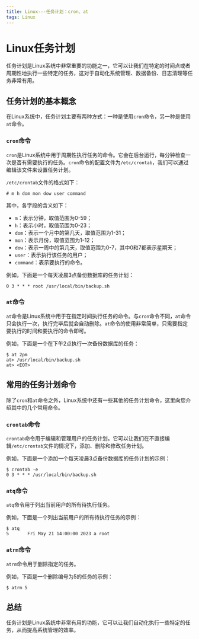 ```yaml
---
title: Linux---任务计划：cron、at
tags: Linux
---
```


# Linux任务计划

任务计划是Linux系统中非常重要的功能之一，它可以让我们在特定的时间点或者周期性地执行一些特定的任务，这对于自动化系统管理、数据备份、日志清理等任务非常有用。<!--more-->

## 任务计划的基本概念

在Linux系统中，任务计划主要有两种方式：一种是使用`cron`命令，另一种是使用`at`命令。

### `cron`命令

`cron`是Linux系统中用于周期性执行任务的命令。它会在后台运行，每分钟检查一次是否有需要执行的任务。`cron`命令的配置文件为`/etc/crontab`，我们可以通过编辑该文件来设置任务计划。

`/etc/crontab`文件的格式如下：

```
# m h dom mon dow user command
```

其中，各字段的含义如下：

- `m`：表示分钟，取值范围为0-59；
- `h`：表示小时，取值范围为0-23；
- `dom`：表示一个月中的第几天，取值范围为1-31；
- `mon`：表示月份，取值范围为1-12；
- `dow`：表示一周中的第几天，取值范围为0-7，其中0和7都表示星期天；
- `user`：表示执行该任务的用户；
- `command`：表示要执行的命令。

例如，下面是一个每天凌晨3点备份数据库的任务计划：

```
0 3 * * * root /usr/local/bin/backup.sh
```

### `at`命令

`at`命令是Linux系统中用于在指定时间执行任务的命令。与`cron`命令不同，`at`命令只会执行一次，执行完毕后就会自动删除。`at`命令的使用非常简单，只需要指定要执行的时间和要执行的命令即可。

例如，下面是一个在下午2点执行一次备份数据库的任务：

```
$ at 2pm
at> /usr/local/bin/backup.sh
at> <EOT>
```

## 常用的任务计划命令

除了`cron`和`at`命令之外，Linux系统中还有一些其他的任务计划命令，这里向您介绍其中的几个常用命令。

### `crontab`命令

`crontab`命令用于编辑和管理用户的任务计划。它可以让我们在不直接编辑`/etc/crontab`文件的情况下，添加、删除和修改任务计划。

例如，下面是一个添加一个每天凌晨3点备份数据库的任务计划的示例：

```
$ crontab -e
0 3 * * * /usr/local/bin/backup.sh
```

### `atq`命令

`atq`命令用于列出当前用户的所有待执行任务。

例如，下面是一个列出当前用户的所有待执行任务的示例：

```
$ atq
5       Fri May 21 14:00:00 2023 a root
```

### `atrm`命令

`atrm`命令用于删除指定的任务。

例如，下面是一个删除编号为5的任务的示例：

```
$ atrm 5
```

## 总结

任务计划是Linux系统中非常有用的功能，它可以让我们自动化执行一些特定的任务，从而提高系统管理的效率。